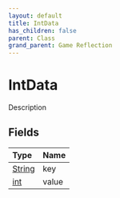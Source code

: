 ```yaml
---
layout: default
title: IntData
has_children: false
parent: Class
grand_parent: Game Reflection
---
```

# IntData
Description 

## Fields

| Type | Name |
|:----------|:--------------|
| [String](/riftbreaker-wiki/docs/game-reflection/components/string/) | key |
| [int](/riftbreaker-wiki/docs/game-reflection/enums/int/) | value |

